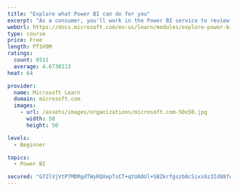 ```yaml
---
title: "Explore what Power BI can do for you"
excerpt: "As a consumer, you'll work in the Power BI service to review and interact with content that has been shared with you. This module provides the foundational information that you need to work effectively in the Power BI service."
webUrl: https://docs.microsoft.com/en-us/learn/modules/explore-power-bi-service/
type: course
price: Free
length: PT1H9M
ratings:
  count: 8511
  average: 4.6730113
heat: 64

provider:
  name: Microsoft Learn
  domain: microsoft.com
  images:
    - url: /assets/images/organizations/microsoft.com-50x50.jpg
      width: 50
      height: 50

levels:
  - Beginner

topics:
  - Power BI

secured: "G72lVjVtP7MDMgdTWyRQXepTsCT+qtUA0Ul+SBZkrfgszb8cSixs6z3Id88fe4U0yF2++6ThTiO5DzYCHwIe/p9jE+c7RDycQFAfbOX/6S8rqpOozF52rK8M8DXpil2AN2nrq2I0YoSEGkNGQIZHk+ElfEZP/qzgqibepHuuALIfwtJgN7hMXgx4/j30TsDvfJX2nh/ErdoLBFDohq1IVLjxaU9foW54kVNBItgS2QFS8y1mPD7NxSMfCMc0+aX3W+UfxWzmp7ME+eAoL4+Vd29cn90s4TMzRcog71Fpt8LjXayOF5t3GhiTPKfq9wAUTSV+S+56h9FX/Lz8nWsWzjoSV/zM3UwTsjdN3lkthygD5rx24W7MLU7/rInVSvsDOxusMsRzjKpmzWqSQkAzbbWZFuGMEA1CuFVcAbgc/iA=;Ns95PKsVSX49eZyKc9Z1EQ=="
---
```


